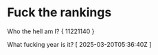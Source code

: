# Fuck the rankings

Who the hell am I?
{ 11221140 }

What fucking year is it?
[ 2025-03-20T05:36:40Z ]
